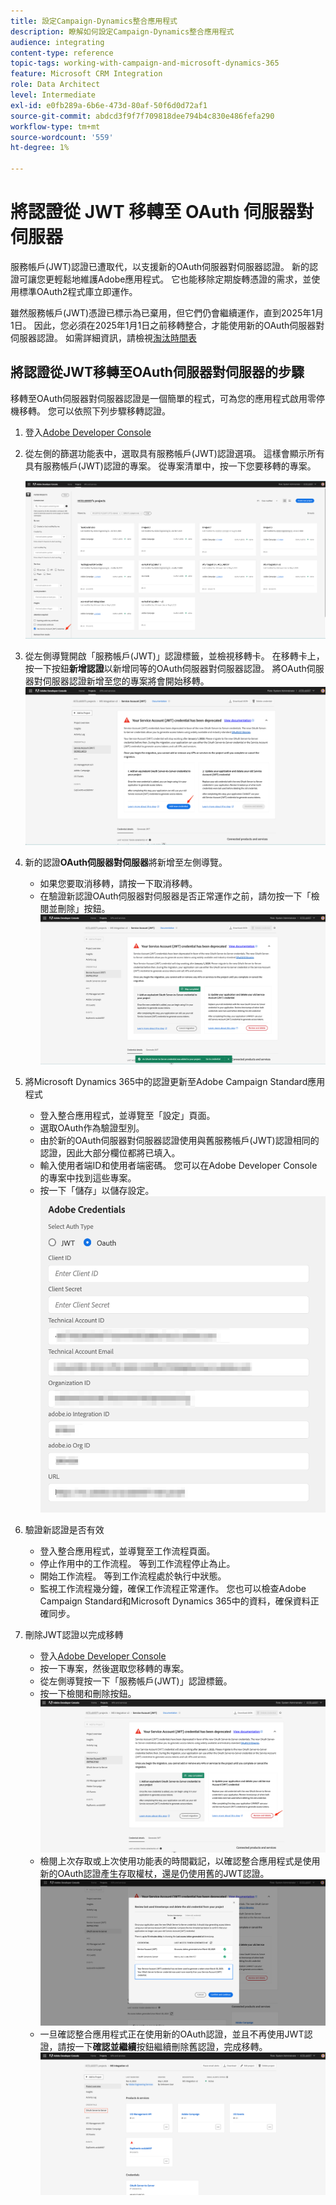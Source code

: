```yaml
---
title: 設定Campaign-Dynamics整合應用程式
description: 瞭解如何設定Campaign-Dynamics整合應用程式
audience: integrating
content-type: reference
topic-tags: working-with-campaign-and-microsoft-dynamics-365
feature: Microsoft CRM Integration
role: Data Architect
level: Intermediate
exl-id: e0fb289a-6b6e-473d-80af-50f6d0d72af1
source-git-commit: abdcd3f9f7f709818dee794b4c830e486fefa290
workflow-type: tm+mt
source-wordcount: '559'
ht-degree: 1%

---
```


# 將認證從 JWT 移轉至 OAuth 伺服器對伺服器

服務帳戶(JWT)認證已遭取代，以支援新的OAuth伺服器對伺服器認證。 新的認證可讓您更輕鬆地維護Adobe應用程式。 它也能移除定期旋轉憑證的需求，並使用標準OAuth2程式庫立即運作。

雖然服務帳戶(JWT)憑證已標示為已棄用，但它們仍會繼續運作，直到2025年1月1日。 因此，您必須在2025年1月1日之前移轉整合，才能使用新的OAuth伺服器對伺服器認證。 如需詳細資訊，請檢視[淘汰時間表](https://developer.adobe.com/developer-console/docs/guides/authentication/ServerToServerAuthentication/migration/#deperecation-timelines)

## 將認證從JWT移轉至OAuth伺服器對伺服器的步驟

移轉至OAuth伺服器對伺服器認證是一個簡單的程式，可為您的應用程式啟用零停機移轉。 您可以依照下列步驟移轉認證。

1. 登入[Adobe Developer Console](https://developer.adobe.com/console)
2. 從左側的篩選功能表中，選取具有服務帳戶(JWT)認證選項。 這樣會顯示所有具有服務帳戶(JWT)認證的專案。 從專案清單中，按一下您要移轉的專案。

   ![](assets/JwtToOAuthMigration1.png)

3. 從左側導覽開啟「服務帳戶(JWT)」認證標籤，並檢視移轉卡。 在移轉卡上，按一下按鈕&#x200B;**新增認證**以新增同等的OAuth伺服器對伺服器認證。 將OAuth伺服器對伺服器認證新增至您的專案將會開始移轉。
   ![](assets/JwtToOAuthMigration2.png)
4. 新的認證&#x200B;**OAuth伺服器對伺服器**&#x200B;將新增至左側導覽。
   * 如果您要取消移轉，請按一下取消移轉。
   * 在驗證新認證OAuth伺服器對伺服器是否正常運作之前，請勿按一下「檢閱並刪除」按鈕。
     ![](assets/JwtToOAuthMigration3.png)

5. 將Microsoft Dynamics 365中的認證更新至Adobe Campaign Standard應用程式
   * 登入整合應用程式，並導覽至「設定」頁面。
   * 選取OAuth作為驗證型別。
   * 由於新的OAuth伺服器對伺服器認證使用與舊服務帳戶(JWT)認證相同的認證，因此大部分欄位都將已填入。
   * 輸入使用者端ID和使用者端密碼。 您可以在Adobe Developer Console的專案中找到這些專案。
   * 按一下「儲存」以儲存設定。
     ![](assets/JwtToOAuthMigration4.png)

6. 驗證新認證是否有效
   * 登入整合應用程式，並導覽至工作流程頁面。
   * 停止作用中的工作流程。 等到工作流程停止為止。
   * 開始工作流程。 等到工作流程處於執行中狀態。
   * 監視工作流程幾分鐘，確保工作流程正常運作。 您也可以檢查Adobe Campaign Standard和Microsoft Dynamics 365中的資料，確保資料正確同步。

7. 刪除JWT認證以完成移轉
   * 登入[Adobe Developer Console](https://developer.adobe.com/console)
   * 按一下專案，然後選取您移轉的專案。
   * 從左側導覽按一下「服務帳戶(JWT)」認證標籤。
   * 按一下檢閱和刪除按鈕。
     ![](assets/JwtToOAuthMigration5.png)
   * 檢閱上次存取或上次使用功能表的時間戳記，以確認整合應用程式是使用新的OAuth認證產生存取權杖，還是仍使用舊的JWT認證。
     ![](assets/JwtToOAuthMigration6.png)
   * 一旦確認整合應用程式正在使用新的OAuth認證，並且不再使用JWT認證，請按一下&#x200B;**確認並繼續**按鈕繼續刪除舊認證，完成移轉。
     ![](assets/JwtToOAuthMigration7.png)
